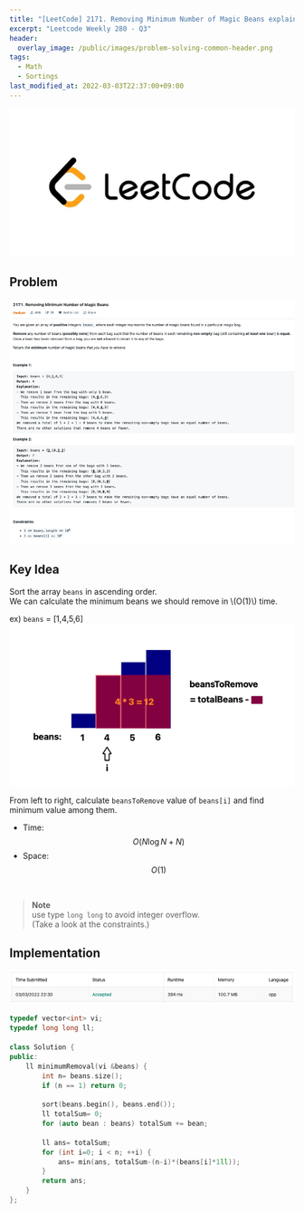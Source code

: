 ```yaml
---
title: "[LeetCode] 2171. Removing Minimum Number of Magic Beans explained"
excerpt: "Leetcode Weekly 280 - Q3"
header:
  overlay_image: /public/images/problem-solving-common-header.png
tags:
  - Math
  - Sortings
last_modified_at: 2022-03-03T22:37:00+09:00
---
```

<a href="https://leetcode.com/">
    <img src="/public/images/leetcode-logo.jpeg"/>
</a>

## Problem
<a href="https://leetcode.com/problems/removing-minimum-number-of-magic-beans/">
    <img src="/public/images/leetcode-2171.png"/>
</a>

<br/>

## Key Idea

Sort the array `beans` in ascending order.  
We can calculate the minimum beans we should remove in \\(O(1)\\) time.

ex) `beans` = [1,4,5,6]
<img src="/public/images/leetcode-2171-figure-1.png" title="figure.1"/>

From left to right, calculate `beansToRemove` value of `beans[i]` and find minimum value among them.

- Time: $$O(N{\log}N + N)$$  
- Space: $$O(1)$$

<br/>

> **Note**  
use type `long long` to avoid integer overflow.  
(Take a look at the constraints.)

## Implementation

<img src="/public/images/leetcode-2171-result.png"/>

```cpp
typedef vector<int> vi;
typedef long long ll;

class Solution {
public:
    ll minimumRemoval(vi &beans) {
        int n= beans.size();
        if (n == 1) return 0;
        
        sort(beans.begin(), beans.end());
        ll totalSum= 0;
        for (auto bean : beans) totalSum += bean;

        ll ans= totalSum;
        for (int i=0; i < n; ++i) {
            ans= min(ans, totalSum-(n-i)*(beans[i]*1ll));
        }
        return ans;
    }
};
```